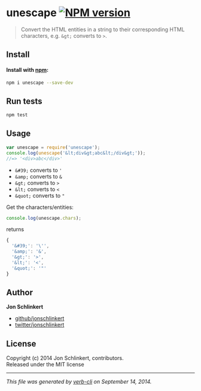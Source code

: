 # unescape [![NPM version](https://badge.fury.io/js/unescape.svg)](http://badge.fury.io/js/unescape)


> Convert the HTML entities in a string to their corresponding HTML characters, e.g. `&gt;` converts to `>`.

## Install
#### Install with [npm](npmjs.org):

```bash
npm i unescape --save-dev
```

## Run tests

```bash
npm test
```

## Usage

```js
var unescape = require('unescape');
console.log(unescape('&lt;div&gt;abc&lt;/div&gt;'));
//=> '<div>abc</div>'
```

* `&#39;` converts to `'`
* `&amp;` converts to `&`
* `&gt;` converts to `>`
* `&lt;` converts to `<`
* `&quot;` converts to `"`

Get the characters/entities:

```js
console.log(unescape.chars);
```

returns

```js
{
  '&#39;': '\'',
  '&amp;': '&',
  '&gt;': '>',
  '&lt;': '<',
  '&quot;': '"'
}
```

## Author

**Jon Schlinkert**
 
+ [github/jonschlinkert](https://github.com/jonschlinkert)
+ [twitter/jonschlinkert](http://twitter.com/jonschlinkert) 

## License
Copyright (c) 2014 Jon Schlinkert, contributors.  
Released under the MIT license

***

_This file was generated by [verb-cli](https://github.com/assemble/verb-cli) on September 14, 2014._